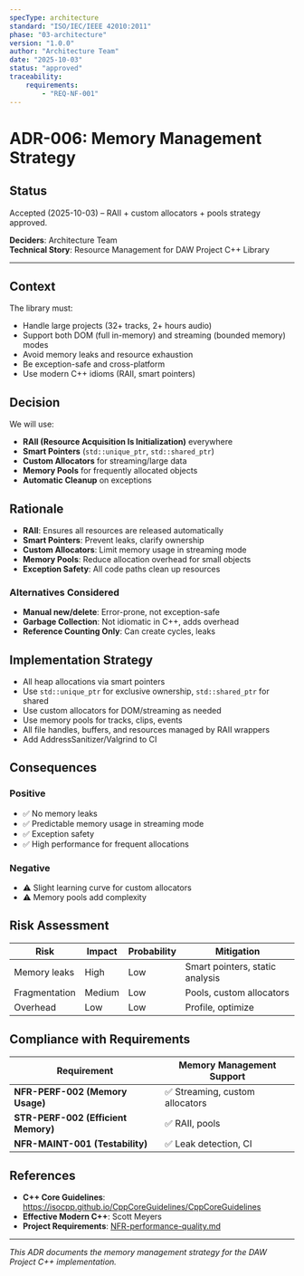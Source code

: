 ```yaml
---
specType: architecture
standard: "ISO/IEC/IEEE 42010:2011"
phase: "03-architecture"
version: "1.0.0"
author: "Architecture Team"
date: "2025-10-03"
status: "approved"
traceability:
    requirements:
        - "REQ-NF-001"
---
```


# ADR-006: Memory Management Strategy

## Status

Accepted (2025-10-03) – RAII + custom allocators + pools strategy approved.

**Deciders**: Architecture Team  
**Technical Story**: Resource Management for DAW Project C++ Library

---

## Context

The library must:
- Handle large projects (32+ tracks, 2+ hours audio)
- Support both DOM (full in-memory) and streaming (bounded memory) modes
- Avoid memory leaks and resource exhaustion
- Be exception-safe and cross-platform
- Use modern C++ idioms (RAII, smart pointers)

## Decision

We will use:
- **RAII (Resource Acquisition Is Initialization)** everywhere
- **Smart Pointers** (`std::unique_ptr`, `std::shared_ptr`)
- **Custom Allocators** for streaming/large data
- **Memory Pools** for frequently allocated objects
- **Automatic Cleanup** on exceptions

## Rationale
- **RAII**: Ensures all resources are released automatically
- **Smart Pointers**: Prevent leaks, clarify ownership
- **Custom Allocators**: Limit memory usage in streaming mode
- **Memory Pools**: Reduce allocation overhead for small objects
- **Exception Safety**: All code paths clean up resources

### Alternatives Considered
- **Manual new/delete**: Error-prone, not exception-safe
- **Garbage Collection**: Not idiomatic in C++, adds overhead
- **Reference Counting Only**: Can create cycles, leaks

## Implementation Strategy
- All heap allocations via smart pointers
- Use `std::unique_ptr` for exclusive ownership, `std::shared_ptr` for shared
- Use custom allocators for DOM/streaming as needed
- Use memory pools for tracks, clips, events
- All file handles, buffers, and resources managed by RAII wrappers
- Add AddressSanitizer/Valgrind to CI

## Consequences

### Positive
- ✅ No memory leaks
- ✅ Predictable memory usage in streaming mode
- ✅ Exception safety
- ✅ High performance for frequent allocations

### Negative
- ⚠️ Slight learning curve for custom allocators
- ⚠️ Memory pools add complexity

## Risk Assessment
| Risk | Impact | Probability | Mitigation |
|------|--------|-------------|------------|
| Memory leaks | High | Low | Smart pointers, static analysis |
| Fragmentation | Medium | Low | Pools, custom allocators |
| Overhead | Low | Low | Profile, optimize |

## Compliance with Requirements
| Requirement | Memory Management Support |
|-------------|--------------------------|
| **NFR-PERF-002 (Memory Usage)** | ✅ Streaming, custom allocators |
| **STR-PERF-002 (Efficient Memory)** | ✅ RAII, pools |
| **NFR-MAINT-001 (Testability)** | ✅ Leak detection, CI |

## References
- **C++ Core Guidelines**: https://isocpp.github.io/CppCoreGuidelines/CppCoreGuidelines
- **Effective Modern C++**: Scott Meyers
- **Project Requirements**: [NFR-performance-quality.md](../../02-requirements/non-functional/NFR-performance-quality.md)

---

*This ADR documents the memory management strategy for the DAW Project C++ implementation.*